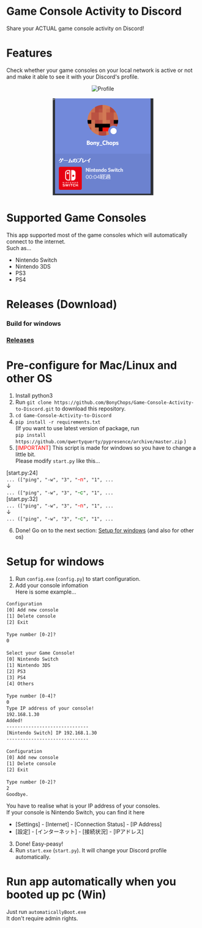 # Game Console Activity to Discord
Share your ACTUAL game console activity on Discord!
# Features
Check whether your game consoles on your local network is active or not and make it able to see it with your Discord's profile.  

<div align="center">

<img src="https://raw.githubusercontent.com/bonychops/Game-Console-Activity-to-Discord/img/status.png" alt="Profile" title="Profile"><br><br>
<img src="https://raw.githubusercontent.com/bonychops/Game-Console-Activity-to-Discord/img/profile.png" alt="Profile" title="Profile">
</div>

# Supported Game Consoles
This app supported most of the game consoles which will automatically connect to the internet.  
Such as...  
- Nintendo Switch
- Nintendo 3DS
- PS3
- PS4

# Releases (Download)
### Build for windows  
### [Releases](./releases)

# Pre-configure for Mac/Linux and other OS
1. Install python3
1. Run `git clone https://github.com/BonyChops/Game-Console-Activity-to-Discord.git` to download this repository.
1. `cd Game-Console-Activity-to-Discord`
1. `pip install -r requirements.txt`  
(If you want to use latest version of package, run  
`pip install https://github.com/qwertyquerty/pypresence/archive/master.zip` )
1. [<span style="color: red; ">IMPORTANT</span>] This script is made for windows so you have to change a little bit.  
Please modify `start.py` like this...  

[start.py:24]  
`... (["ping", "-w", "3", "`<span style="color: red; ">-n</span>`", "1", ...`  
↓  
`... (["ping", "-w", "3", "`<span style="color: green; ">-c</span>`", "1", ...`  
[start.py:32]  
`... (["ping", "-w", "3", "`<span style="color: red; ">-n</span>`", "1", ...`  
↓  
`... (["ping", "-w", "3", "`<span style="color: green; ">-c</span>`", "1", ...`  


6. Done! Go on to the next section: [Setup for windows](#setup-for-windows) (and also for other os)

# Setup for windows
1. Run `config.exe` (`config.py`) to start configuration.
1. Add your console infomation  
Here is some example...
```
Configuration
[0] Add new console
[1] Delete console
[2] Exit

Type number [0-2]?
0

Select your Game Console!
[0] Nintendo Switch
[1] Nintendo 3DS
[2] PS3
[3] PS4
[4] Others

Type number [0-4]?
0
Type IP address of your console!
192.168.1.30
Added!
------------------------------
[Nintendo Switch] IP 192.168.1.30
------------------------------

Configuration
[0] Add new console
[1] Delete console
[2] Exit

Type number [0-2]?
2
Goodbye.
```
You have to realise what is your IP address of your consoles.  
If your console is Nintendo Switch, you can find it here  
- [Settings] - [Internet] - [Connection Status] - [IP Address]
- [設定] - [インターネット] - [接続状況] - [IPアドレス] 
3. Done! Easy-peasy!
2. Run `start.exe` (`start.py`). It will change your Discord profile automatically.

# Run app automatically when you booted up pc (Win)
Just run `automaticallyBoot.exe`  
It don't require admin rights.